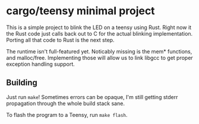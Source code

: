 # cargo/teensy minimal project

This is a simple project to blink the LED on a teensy using
Rust. Right now it the Rust code just calls back out to C for the
actual blinking implementation. Porting all that code to Rust is the
next step.

The runtime isn't full-featured yet. Noticably missing is the mem*
functions, and malloc/free. Implementing those will allow us to link
libgcc to get proper exception handling support.

## Building

Just run `make`! Sometimes errors can be opaque, I'm still getting
stderr propagation through the whole build stack sane.

To flash the program to a Teensy, run `make flash`.
